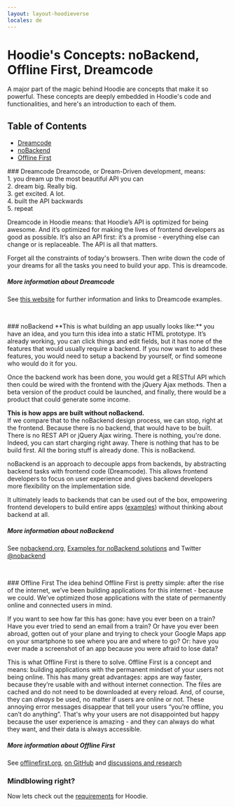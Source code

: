 ```yaml
---
layout: layout-hoodieverse
locales: de
---
```

# Hoodie's Concepts: noBackend, Offline First, Dreamcode

A major part of the magic behind Hoodie are concepts that make it so powerful. These concepts are deeply embedded in Hoodie's code and functionalities, and here's an introduction to each of them.

## Table of Contents
- <a href="#dreamcode">Dreamcode</a>
- <a href="#nobackend">noBackend</a>
- <a href="#offline-first">Offline First</a>

<p><a id="dreamcode"></a></p>
### Dreamcode
Dreamcode, or Dream-Driven development, means:<br />
1.  you dream up the most beautiful API you can<br />
2.  dream big. Really big.<br />
3.  get excited. A lot.<br />
4.  built the API backwards<br />
5.  repeat<br />

Dreamcode in Hoodie means: that Hoodie’s API is optimized for being awesome. And it’s optimized for making the lives of frontend developers as good as possible. It’s also an API first: it’s a promise - everything else can change or is replaceable. The API is all that matters.

Forget all the constraints of today's browsers. Then write down the code of your dreams for all the tasks you need to build your app. This is dreamcode.

##### More information about Dreamcode
See <a href="http://nobackend.org/dreamcode.html" target="_blank">this website</a> for further information and links to Dreamcode examples.

<br />
<p><a id="nobackend"></a></p>
### noBackend
**This is what building an app usually looks like:** you have an idea, and you turn this idea into a static HTML prototype. It’s already working, you can click things and edit fields, but it has none of the features that would usually require a backend. If you now want to add these features, you would need to setup a backend by yourself, or find someone who would do it for you.

Once the backend work has been done, you would get a RESTful API which then could be wired with the frontend with the jQuery Ajax methods. Then a beta version of the product could be launched, and finally, there would be a product that could generate some income.

**This is how apps are built without noBackend.**   
If we compare that to the noBackend design process, we can stop, right at the frontend. Because there is no backend, that would have to be built. There is no REST API or jQuery Ajax wiring. There is nothing, you're done. Indeed, you can start charging right away. There is nothing that has to be build first. All the boring stuff is already done. This is noBackend.

noBackend is an approach to decouple apps from backends, by abstracting backend tasks with frontend code (Dreamcode). This allows frontend developers to focus on user experience and gives backend developers more flexibility on the implementation side.

It ultimately leads to backends that can be used out of the box, empowering frontend developers to build entire apps (<a href="http://hood.ie/#showcases" target="_blank">examples</a>) without thinking about backend at all.

##### More information about noBackend
See <a href="http://nobackend.org/" target="_blank">nobackend.org</a>, <a href="http://nobackend.org/solutions.html" target="_blank">Examples for noBackend solutions</a> and Twitter <a href="http://twitter.com/noBackend" target="_blank">@nobackend</a>

<br />
<p><a id="offline-first"></a></p>
### Offline First
The idea behind Offline First is pretty simple: after the rise of the internet, we’ve been building applications for this internet  - because we could. We’ve optimized those applications with the state of permanently online and connected users in mind.

If you want to see how far this has gone: have you ever been on a train? Have you ever tried to send an email from a train? Or have you ever been abroad, gotten out of your plane and trying to check your Google Maps app on your smartphone to see where you are and where to go? Or: have you ever made a screenshot of an app because you were afraid to lose data?

This is what Offline First is there to solve. Offline First is a concept and means: building applications with the permanent mindset of your users not being online. This has many great advantages: apps are way faster, because they’re usable with and without internet connection. The files are cached and do not need to be downloaded at every reload. And, of course, they can *always* be used, no matter if users are online or not. These annoying error messages disappear that tell your users “you’re offline, you can’t do anything”. That's why your users are not disappointed but happy because the user experience is amazing - and they can always do what they want, and their data is always accessible.

##### More information about Offline First
See <a href="http://offlinefirst.org/" target="_blank">offlinefirst.org</a>, <a href="https://github.com/offlinefirst/" target="_blank">on GitHub</a> and <a href="https://github.com/offlinefirst/research" target="_blank">discussions and research</a>

### Mindblowing right?
Now lets check out the <a href="system-requirements-browser-compatibilities-prerequisites-before-getting-started-with-hoodie.html">requirements</a> for Hoodie.
